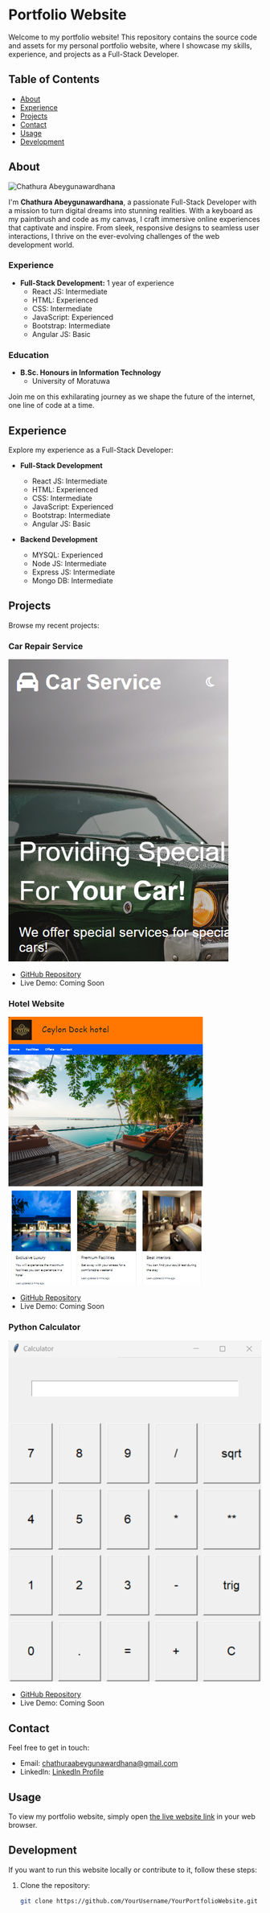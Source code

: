 # Portfolio Website

Welcome to my portfolio website! This repository contains the source code and assets for my personal portfolio website, where I showcase my skills, experience, and projects as a Full-Stack Developer.

## Table of Contents

- [About](#about)
- [Experience](#experience)
- [Projects](#projects)
- [Contact](#contact)
- [Usage](#usage)
- [Development](#development)

## About

![Chathura Abeygunawardhana](./assets/profile-pic.png)

I'm **Chathura Abeygunawardhana**, a passionate Full-Stack Developer with a mission to turn digital dreams into stunning realities. With a keyboard as my paintbrush and code as my canvas, I craft immersive online experiences that captivate and inspire. From sleek, responsive designs to seamless user interactions, I thrive on the ever-evolving challenges of the web development world.

### Experience

- **Full-Stack Development:** 1 year of experience
  - React JS: Intermediate
  - HTML: Experienced
  - CSS: Intermediate
  - JavaScript: Experienced
  - Bootstrap: Intermediate
  - Angular JS: Basic

### Education

- **B.Sc. Honours in Information Technology**
  - University of Moratuwa

Join me on this exhilarating journey as we shape the future of the internet, one line of code at a time.

## Experience

Explore my experience as a Full-Stack Developer:

- **Full-Stack Development**

  - React JS: Intermediate
  - HTML: Experienced
  - CSS: Intermediate
  - JavaScript: Experienced
  - Bootstrap: Intermediate
  - Angular JS: Basic

- **Backend Development**
  - MYSQL: Experienced
  - Node JS: Intermediate
  - Express JS: Intermediate
  - Mongo DB: Intermediate

## Projects

Browse my recent projects:

### Car Repair Service

![Car Repair Service](./assets/project-1.png)

- [GitHub Repository](https://github.com/ChathuraAbeygunawardhana/landing-page)
- Live Demo: Coming Soon

### Hotel Website

![Hotel Website](./assets/project-2.png)

- [GitHub Repository](https://github.com/)
- Live Demo: Coming Soon

### Python Calculator

![Python Calculator](./assets/project-3.png)

- [GitHub Repository](https://github.com/ChathuraAbeygunawardhana/Python-Calculator)
- Live Demo: Coming Soon

## Contact

Feel free to get in touch:

- Email: [chathuraabeygunawardhana@gmail.com](mailto:chathuraabeygunawardhana@gmail.com)
- LinkedIn: [LinkedIn Profile](https://www.linkedin.com/in/chathura-abeygunawardhana)

## Usage

To view my portfolio website, simply open [the live website link](https://your-website-link.com/) in your web browser.

## Development

If you want to run this website locally or contribute to it, follow these steps:

1. Clone the repository:
   ```bash
   git clone https://github.com/YourUsername/YourPortfolioWebsite.git
   ```
